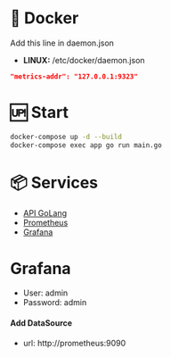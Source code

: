# 🐳 Docker
Add this line in daemon.json <br />
- **LINUX:** /etc/docker/daemon.json

```json
"metrics-addr": "127.0.0.1:9323"
```

# 🆙 Start
```bash
docker-compose up -d --build
docker-compose exec app go run main.go
```
# 📦 Services
- [API GoLang](http://localhost:8181)
- [Prometheus](http://localhost:9090)
- [Grafana](http://localhost:3000)

# Grafana
- User: admin
- Password: admin
#### Add DataSource
- url: http://prometheus:9090